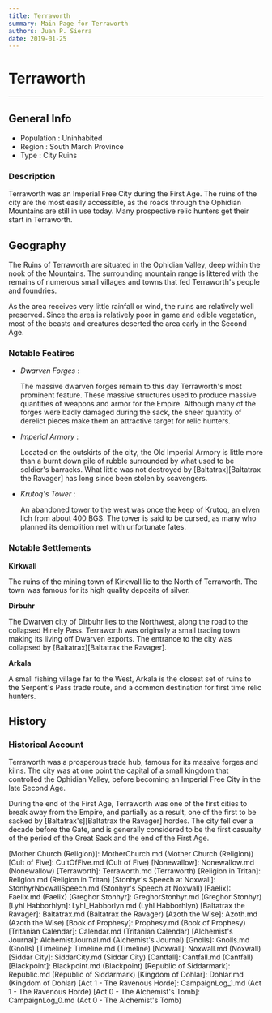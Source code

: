 ```yaml
---
title: Terraworth
summary: Main Page for Terraworth
authors: Juan P. Sierra
date: 2019-01-25
---
```


# Terraworth

-----


## General Info

- Population : Uninhabited
- Region : South March Province
- Type : City Ruins
### Description

Terraworth was an Imperial Free City during the First Age. The ruins of the city are the most easily accessible, as the roads through the Ophidian Mountains are still in use today. Many prospective relic hunters get their start in Terraworth.


## Geography

The Ruins of Terraworth are situated in the Ophidian Valley, deep within the nook of the Mountains. The surrounding mountain range is littered with the remains of numerous small villages and towns that fed Terraworth's people and foundries.

As the area receives very little rainfall or wind, the ruins are relatively well preserved. Since the area is relatively poor in game and edible vegetation, most of the beasts and creatures deserted the area early in the Second Age.

### Notable Featires

- *Dwarven Forges* :

    The massive dwarven forges remain to this day Terraworth's most prominent feature. These massive structures used to produce massive quantities of weapons and armor for the Empire. Although many of the forges were badly damaged during the sack, the sheer quantity of derelict pieces make them an attractive target for relic hunters.
    
- *Imperial Armory* :

    Located on the outskirts of the city, the Old Imperial Armory is little more than a burnt down pile of rubble surrounded by what used to be soldier's barracks. What little was not destroyed by [Baltatrax][Baltatrax the Ravager] has long since been stolen by scavengers.
    
- *Krutoq's Tower* :

    An abandoned tower to the west was once the keep of Krutoq, an elven lich from about 400 BGS. The tower is said to be cursed, as many who planned its demolition met with unfortunate fates.
    


### Notable Settlements

**Kirkwall**

The ruins of the mining town of Kirkwall lie to the North of Terraworth. The town was famous for its high quality deposits of silver.

**Dirbuhr**

The Dwarven city of Dirbuhr lies to the Northwest, along the road to the collapsed Hinely Pass. Terraworth was originally a small trading town making its living off Dwarven exports. The entrance to the city was collapsed by [Baltatrax][Baltatrax the Ravager].

**Arkala**

A small fishing village far to the West, Arkala is the closest set of ruins to the Serpent's Pass trade route, and a common destination for first time relic hunters.




## History

### Historical Account

Terraworth was a prosperous trade hub, famous for its massive forges and kilns. The city was at one point the capital of a small kingdom that controlled the Ophidian Valley, before becoming an Imperial Free City in the late Second Age.

During the end of the First Age, Terraworth was one of the first cities to break away from the Empire, and partially as a result, one of the first to be sacked by [Baltatrax's][Baltatrax the Ravager] hordes. The city fell over a decade before the Gate, and is generally considered to be the first casualty of the period of the Great Sack and the end of the First Age.



[Republic Expeditionary Forces]: REF.md (Republic Expeditionary Forces)
[Gahrdynyr Trade House]: GahrdynyrTradeHouse.md (Gahrdynyr Trade House)
[Mother Church (Religion)]: MotherChurch.md (Mother Church (Religion))
[Cult of Five]: CultOfFive.md (Cult of Five)
[Nonewallow]: Nonewallow.md (Nonewallow)
[Terraworth]: Terraworth.md (Terraworth)
[Religion in Tritan]: Religion.md (Religion in Tritan)
[Stonhyr's Speech at Noxwall]: StonhyrNoxwallSpeech.md (Stonhyr's Speech at Noxwall)
[Faelix]: Faelix.md (Faelix)
[Greghor Stonhyr]: GreghorStonhyr.md (Greghor Stonhyr)
[Lyhl Habborhlyn]: Lyhl_Habborlyn.md (Lyhl Habborhlyn)
[Baltatrax the Ravager]: Baltatrax.md (Baltatrax the Ravager)
[Azoth the Wise]: Azoth.md (Azoth the Wise)
[Book of Prophesy]: Prophesy.md (Book of Prophesy)
[Tritanian Calendar]: Calendar.md (Tritanian Calendar)
[Alchemist's Journal]: AlchemistJournal.md (Alchemist's Journal)
[Gnolls]: Gnolls.md (Gnolls)
[Timeline]: Timeline.md (Timeline)
[Noxwall]: Noxwall.md (Noxwall)
[Siddar City]: SiddarCity.md (Siddar City)
[Cantfall]: Cantfall.md (Cantfall)
[Blackpoint]: Blackpoint.md (Blackpoint)
[Republic of Siddarmark]: Republic.md (Republic of Siddarmark)
[Kingdom of Dohlar]: Dohlar.md (Kingdom of Dohlar)
[Act 1 - The Ravenous Horde]: CampaignLog_1.md (Act 1 - The Ravenous Horde)
[Act 0 - The Alchemist's Tomb]: CampaignLog_0.md (Act 0 - The Alchemist's Tomb)